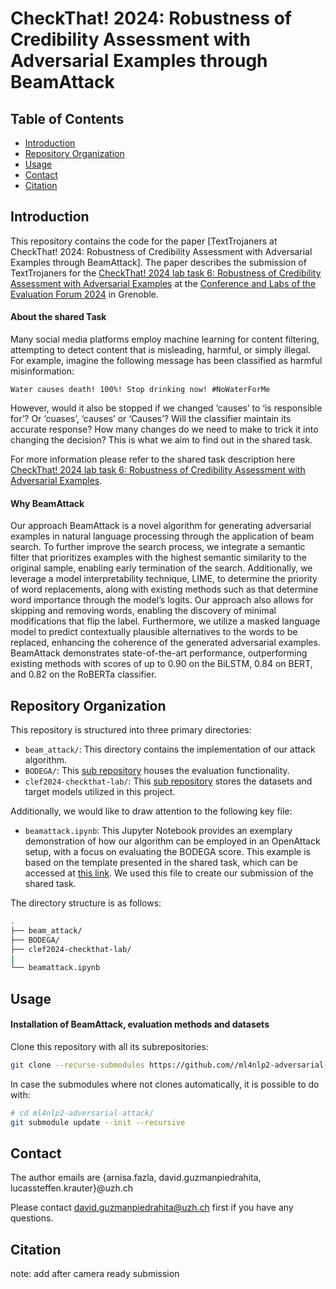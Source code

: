 <!-- TextTrojaners at  -->
# CheckThat! 2024: Robustness of Credibility Assessment with Adversarial Examples through BeamAttack 

## Table of Contents
* [Introduction](#introduction)
* [Repository Organization](#repository-organization)
* [Usage](#Usage)
* [Contact](#contact)
* [Citation](#citation)

## Introduction
This repository contains the code for the paper [TextTrojaners at CheckThat! 2024: Robustness of Credibility Assessment with Adversarial Examples through BeamAttack]. The paper describes the submission of TextTrojaners for the [CheckThat! 2024 lab task 6: Robustness of Credibility Assessment with Adversarial Examples](https://checkthat.gitlab.io/clef2024/task6/) at the [Conference and Labs of the Evaluation Forum 2024](https://clef2024.imag.fr/) in Grenoble.


#### About the shared Task
Many social media platforms employ machine learning for content filtering, attempting to detect content that is misleading, harmful, or simply illegal. For example, imagine the following message has been classified as harmful misinformation:

`Water causes death! 100%! Stop drinking now! #NoWaterForMe`

However, would it also be stopped if we changed ‘causes’ to ‘is responsible for’? Or ‘cuases’, ‘caυses’ or ‘Causes’? Will the classifier maintain its accurate response? How many changes do we need to make to trick it into changing the decision? This is what we aim to find out in the shared task.

For more information please refer to the shared task description here [CheckThat! 2024 lab task 6: Robustness of Credibility Assessment with Adversarial Examples](https://checkthat.gitlab.io/clef2024/task6/).

#### Why BeamAttack
Our approach BeamAttack is a novel algorithm for generating adversarial examples in natural language processing
through the application of beam search. To further improve the search process, we integrate a semantic filter that
prioritizes examples with the highest semantic similarity to the original sample, enabling early termination of the
search. Additionally, we leverage a model interpretability technique, LIME, to determine the priority of word
replacements, along with existing methods such as that determine word importance through the model’s logits.
Our approach also allows for skipping and removing words, enabling the discovery of minimal modifications that
flip the label. Furthermore, we utilize a masked language model to predict contextually plausible alternatives to the
words to be replaced, enhancing the coherence of the generated adversarial examples. BeamAttack demonstrates
state-of-the-art performance, outperforming existing methods with scores of up to 0.90 on the BiLSTM, 0.84 on
BERT, and 0.82 on the RoBERTa classifier.

## Repository Organization

This repository is structured into three primary directories:

* `beam_attack/`: This directory contains the implementation of our attack algorithm.
* `BODEGA/`: This [sub repository](https://github.com/piotrmp/BODEGA) houses the evaluation functionality.
* `clef2024-checkthat-lab/`: This [sub repository](https://gitlab.com/checkthat_lab/clef2024-checkthat-lab) stores the datasets and target models utilized in this project.

Additionally, we would like to draw attention to the following key file:

* `beamattack.ipynb`: This Jupyter Notebook provides an exemplary demonstration of how our algorithm can be employed in an OpenAttack setup, with a focus on evaluating the BODEGA score. This example is based on the template presented in the shared task, which can be accessed at [this link](https://colab.research.google.com/drive/1zxjwiztRLILFUjw5jR5xyL398bNSx8TI?usp=sharing). We used this file to create our submission of the shared task.

The directory structure is as follows:
```bash
.
├── beam_attack/
├── BODEGA/
├── clef2024-checkthat-lab/
|
└── beamattack.ipynb
```

## Usage
#### Installation of BeamAttack, evaluation methods and datasets
Clone this repository with all its subrepositories:
```bash
git clone --recurse-submodules https://github.com//ml4nlp2-adversarial-attack
```

In case the submodules where not clones automatically, it is possible to do with:
````bash
# cd ml4nlp2-adversarial-attack/
git submodule update --init --recursive
````

<!-- Then install the necessary packages:
````bash
# cd ml4nlp2-adversarial-attack/
pip install -r requirements.txt
```` -->

## Contact 
The author emails are {arnisa.fazla, david.guzmanpiedrahita, lucassteffen.krauter}@uzh.ch

Please contact david.guzmanpiedrahita@uzh.ch first if you have any questions.

## Citation 
note: add after camera ready submission
